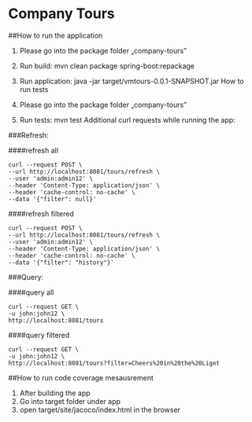# Company Tours

##How to run the application

1.	Please go into the package folder „company-tours”
2.	Run build: mvn clean package spring-boot:repackage
3.	Run application: java -jar target/vmtours-0.0.1-SNAPSHOT.jar
      How to run tests

1.	Please go into the package folder „company-tours”
2.	Run tests: mvn test
      Additional curl requests while running the app:
      
###Refresh:
      
####refresh all
```
curl --request POST \
--url http://localhost:8081/tours/refresh \
--user 'admin:admin12' \
--header 'Content-Type: application/json' \
--header 'cache-control: no-cache' \
--data '{"filter": null}'
```

####refresh filtered
```
curl --request POST \
--url http://localhost:8081/tours/refresh \
--user 'admin:admin12' \
--header 'Content-Type: application/json' \
--header 'cache-control: no-cache' \
--data '{"filter": "history"}'
```

###Query:

####query all
```
curl --request GET \
-u john:john12 \
http://localhost:8081/tours
```

####query filtered
```
curl --request GET \
-u john:john12 \
http://localhost:8081/tours?filter=Cheers%20in%20the%20Liget
```

##How to run code coverage mesausrement

1.	After building the app
2.	Go into target folder under app
3.	open target/site/jacoco/index.html in the browser

